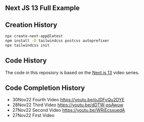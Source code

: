 ## Next JS 13 Full Example

## Creation History

```bash
npx create-next-app@latest
npm install -D tailwindcss postcss autoprefixer
npx tailwindcss init
```

## Code History

The code in this reposiory is based on the
[Next.js 13](https://www.youtube.com/watch?v=xXwxEudjiAY&list=PLxCkFZQohykk8ejbV94XbigHSONNq4m3C)
video series.

## Code Completion History

- 30Nov22 Fourth Video https://youtu.be/pJDFvQu2DYE
- 28Nov22 Third Video https://youtu.be/dDTW-psAwuw
- 27Nov22 Second Video https://youtu.be/WRjEcsxuedA
- 27Nov22 First Video
